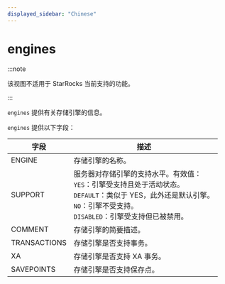 ```yaml
---
displayed_sidebar: "Chinese"
---
```


# engines

:::note

该视图不适用于 StarRocks 当前支持的功能。

:::

`engines` 提供有关存储引擎的信息。

`engines` 提供以下字段：

| 字段         | 描述                                                         |
| ------------ | ------------------------------------------------------------ |
| ENGINE       | 存储引擎的名称。                                             |
| SUPPORT      | 服务器对存储引擎的支持水平。有效值：<br />`YES`：引擎受支持且处于活动状态。<br />`DEFAULT`：类似于 YES，此外还是默认引擎。<br />`NO`：引擎不受支持。<br />`DISABLED`：引擎受支持但已被禁用。 |
| COMMENT      | 存储引擎的简要描述。                                         |
| TRANSACTIONS | 存储引擎是否支持事务。                                       |
| XA           | 存储引擎是否支持 XA 事务。                                   |
| SAVEPOINTS   | 存储引擎是否支持保存点。                                     |

